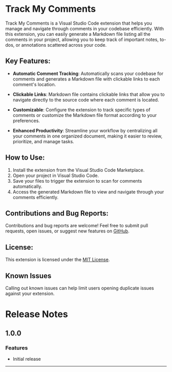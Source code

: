 # Track My Comments

Track My Comments is a Visual Studio Code extension that helps you manage and navigate through comments in your codebase efficiently. With this extension, you can easily generate a Markdown file listing all the comments in your project, allowing you to keep track of important notes, to-dos, or annotations scattered across your code.

## Key Features:

- **Automatic Comment Tracking**: Automatically scans your codebase for comments and generates a Markdown file with clickable links to each comment's location.
- **Clickable Links**: Markdown file contains clickable links that allow you to navigate directly to the source code where each comment is located.

- **Customizable**: Configure the extension to track specific types of comments or customize the Markdown file format according to your preferences.

- **Enhanced Productivity**: Streamline your workflow by centralizing all your comments in one organized document, making it easier to review, prioritize, and manage tasks.

## How to Use:

1. Install the extension from the Visual Studio Code Marketplace.
2. Open your project in Visual Studio Code.
3. Save your files to trigger the extension to scan for comments automatically.
4. Access the generated Markdown file to view and navigate through your comments efficiently.

## Contributions and Bug Reports:

Contributions and bug reports are welcome! Feel free to submit pull requests, open issues, or suggest new features on [GitHub](https://github.com/Ginger-Stone/Track-My-Comments.git).

## License:

This extension is licensed under the [MIT License](LICENSE.md).

## Known Issues

Calling out known issues can help limit users opening duplicate issues against your extension.

# Release Notes

## 1.0.0

### Features

- Initial release

---
